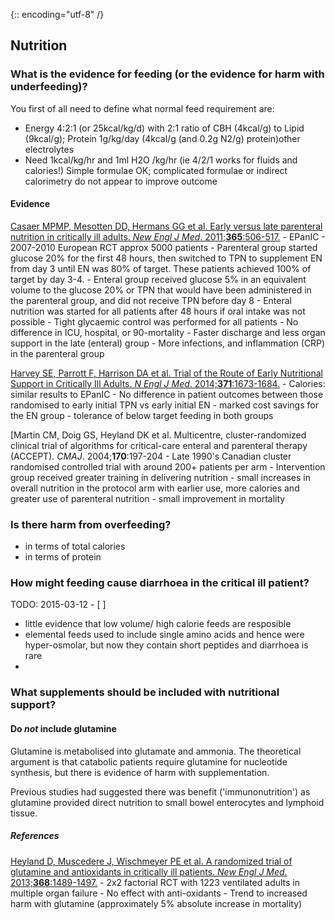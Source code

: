 {:: encoding="utf-8" /}

## Nutrition

### What is the evidence for feeding (or the evidence for harm with underfeeding)?

You first of all need to define what normal feed requirement are:

- Energy 4:2:1 (or 25kcal/kg/d) with 2:1 ratio of CBH (4kcal/g) to Lipid (9kcal/g); Protein 1g/kg/day (4kcal/g (and 0.2g N2/g) protein)other electrolytes
- Need 1kcal/kg/hr and 1ml H2O /kg/hr (ie 4/2/1 works for fluids and calories!)
Simple formulae OK; complicated formulae or indirect calorimetry do not appear to improve outcome


#### Evidence


[Casaer MPMP, Mesotten DD, Hermans GG et al. Early versus late parenteral nutrition in critically ill adults. *New Engl J Med*. 2011;**365**:506-517.](http://dx.doi.org/10.1056/NEJMoa1102662)
    - EPanIC
    - 2007-2010 European RCT approx 5000 patients
    - Parenteral group started glucose 20% for the first 48 hours, then switched to TPN to supplement EN from day 3 until EN was 80% of target. These patients achieved 100% of target by day 3-4.
    - Enteral group received glucose 5% in an equivalent volume to the glucose 20% or TPN that would have been administered in the parenteral group, and did not receive TPN before day 8
    - Enteral nutrition was started for all patients after 48 hours if oral intake was not possible
    - Tight glycaemic control was performed for all patients
    - No difference in ICU, hospital, or 90-mortality
    - Faster discharge and less organ support in the late (enteral) group
    - More infections, and inflammation (CRP) in the parenteral group

[Harvey SE, Parrott F, Harrison DA et al. Trial of the Route of Early Nutritional Support in Critically Ill Adults. *N Engl J Med*. 2014;**371**:1673-1684.](http://dx.doi.org/10.1056/NEJMoa1409860)
    - Calories: similar results to EPanIC
    - No difference in patient outcomes between those randomised to early initial TPN vs early initial EN
    - marked cost savings for the EN group
    - tolerance of below target feeding in both groups

[Martin CM, Doig GS, Heyland DK et al. Multicentre, cluster-randomized clinical trial of algorithms for critical-care enteral and parenteral therapy (ACCEPT). *CMAJ*. 2004;**170**:197-204
    - Late 1990's Canadian cluster randomised controlled trial with around 200+ patients per arm
    - Intervention group received greater training in delivering nutrition
    - small increases in overall nutrition in the protocol arm with earlier use, more calories and greater use of parenteral nutrition
    - small improvement in mortality


### Is there harm from overfeeding?

- in terms of total calories
- in terms of protein



### How might feeding cause diarrhoea in the critical ill patient?

TODO: 2015-03-12 - [ ]
- little evidence that low volume/ high calorie feeds are resposible
- elemental feeds used to include single amino acids and hence were hyper-osmolar, but now they contain short peptides and diarrhoea is rare
-

### What supplements should be included with nutritional support?

#### Do _not_ include glutamine

Glutamine is metabolised into glutamate and ammonia. The theoretical argument is that catabolic patients require glutamine for nucleotide synthesis, but there is evidence of harm with supplementation.

Previous studies had suggested there was benefit ('immunonutrition') as glutamine provided direct nutrition to small bowel enterocytes and lymphoid tissue.

##### References

[Heyland D, Muscedere J, Wischmeyer PE et al. A randomized trial of glutamine and antioxidants in critically ill patients. *New Engl J Med*. 2013;**368**:1489-1497.](http://dx.doi.org/10.1056/NEJMoa1212722)
    - 2x2 factorial RCT with 1223 ventilated adults in multiple organ failure
    - No effect with anti-oxidants
    - Trend to increased harm with glutamine (approximately 5% absolute increase in mortality)


